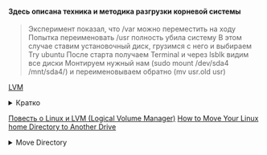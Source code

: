 #### Здесь описана техника и методика разгрузки корневой системы
> Эксперимент показал, что /var можно переместить на ходу
> Попытка переименовать /usr полность убила систему
> В этом случае ставим установочный диск, грузимся с него и выбираем Try ubuntu
> После старта получаем Terminal и через lsblk видим все диски
> Монтируем нужный нам (sudo mount /dev/sda4 /mnt/sda4/) и переименовываем обратно (mv usr.old usr)

[LVM](https://habr.com/ru/articles/67283/)

<details><summary><h8>Кратко</h8></summary>
  
Желательно внести с корневого раздела такие папки как /usr /var /tmp /home, чтобы не дефрагментировать лишний раз корневой раздел и ни в коем случае его не переполнить.  

root@ws:# lvcreate -n usr -L10G ws # здесь мы создаём раздел с именем «usr», размером 10Gb  

по аналогии делаем то же для /var, /tmp, /home:  

root@ws:# lvcreate -n var -L10G ws  
root@ws:# lvcreate -n tmp -L2G ws  
root@ws:# lvcreate -n home -L500G ws  

неплохо было бы сделать раздел подкачки:  
root@ws:# lvcreate -n swap -L2G ws  
root@ws:# mkswap -L swap /dev/ws/swap  
root@ws:# swapon /dev/ws/swap  

Самое главное и самый большой минус LVM — он не читается grub'ом поэтому раздел /boot должен находиться вне LVM на отдельном разделе жёсткого диска, иначе система не загрузится.

</details>

[Повесть о Linux и LVM (Logical Volume Manager)](http://xgu.ru/wiki/LVM)
[How to Move Your Linux home Directory to Another Drive](https://www.howtogeek.com/442101/how-to-move-your-linux-home-directory-to-another-hard-drive/)

<details><summary><h8>Move Directory</h8></summary>

#### Перечень дисков
```bash
$ sudo fdisk -l

Disk /dev/sdb: 50 GiB, 53687091200 bytes, 104857600 sectors
```
#### Информация о новом диске
```bash
$ sudo fdisk /dev/sdb

Command (m for help): p
Disk /dev/sdb: 50 GiB, 53687091200 bytes, 104857600 sectors
```
#### Создание раздела
```bash
Command (m for help): n
Select (default p): p
Partition number (1-4, default 1): 1
First sector (2048-104857599, default 2048): 
Last sector, +/-sectors or +/-size{K,M,G,T,P} (2048-104857599, default 104857599): 

Created a new partition 1 of type 'Linux' and of size 50 GiB.

Command (m for help): w
The partition table has been altered.
```
#### Проверка созданного раздела
```bash
~$ sudo fdisk /dev/sdb
Command (m for help): p
Disk /dev/sdb: 50 GiB, 53687091200 bytes, 104857600 sectors

Device     Boot Start       End   Sectors Size Id Type
/dev/sdb1        2048 104857599 104855552  50G 83 Linux

Command (m for help): q
```
#### Создаем файловую систему на разделе диска
```bash
~$ sudo mkfs -t ext4 /dev/sdb1

mke2fs 1.46.5 (30-Dec-2021)
Creating filesystem with 13106944 4k blocks and 3276800 inodes
Filesystem UUID: 7b2343af-d73d-459c-809e-28ea3d2b1a4f
```
#### Монтирование диска
```bash
sudo mount /dev/sdb1 /mnt
cd /mnt
sudo rm -rf lost+found
```
#### Копирование директорий
> На примере /home

```bash
sudo cp -rp /home/* /mnt
sudo mv /home /home.orig
sudo mkdir /home
```
```bash
cd /
sudo umount /dev/sdb1
sudo mount /dev/sdb1 /home/
df /dev/sdb1
```
#### Редактирование fstab
```bash
sudo cp /etc/fstab /etc/fstab.orig
sudo nano /etc/fstab
```
* Type the name of the partition (/dev/sdb1) at the start of the line, and then press Tab.
* Type the mount point (/home) and press Tab.
* Type the filesystem description (ext4) and press Tab.
* Type (defaults) for the mount options, and press Tab.
* Type the digit (0) for the filesystem dump option, and press Tab.
* Type the digit (0) for the filesystem check option.

```bash
sudo reboot now
```
#### Вариант перемещения через симлинк
stop services, rename the old data and copy the data from the old to the new location:
```bash
# as root
sudo mv /var /var.old
sudo mkdir /mnt/sdc1/var
sudo cp -a /var.old/* /mnt/sdc1/var/
```
create a symlink
```bash
sudo ln -s /mnt/sdc1/var/ /var
```
reboot
```bash
sudo reboot now
```
if all works well: 
```bash
sudo rm -rf /var.old
```
#### Нюанс доступа к файлам директории. замещенной при монтировании
[Использование](https://askubuntu.com/questions/656/how-to-move-usr-to-a-new-partition)   
[Исходник](https://askubuntu.com/questions/669/is-it-possible-to-delete-files-when-another-filesystem-is-mounted-on-the-path)   
##### Кратко
There is a way around that: mount --bind is your friend:
```bash
# Existing directory with a couple files in it
root@nkubuntu1004:~/test# ls testdir
bar  foo

# Mount a filesystem over existing directory
root@nkubuntu1004:~/test# mount -o loop testfs testdir
root@nkubuntu1004:~/test# ls testdir
lost+found

# Bind mount root filesystem to another directory
root@nkubuntu1004:~/test# mount --bind / bindmnt

# Can now get to contents of original directory through the bind mount
root@nkubuntu1004:~/test# ls bindmnt/root/test/testdir/
bar  foo

# Remove a file
root@nkubuntu1004:~/test# rm bindmnt/root/test/testdir/bar
root@nkubuntu1004:~/test# ls bindmnt/root/test/testdir/
foo
root@nkubuntu1004:~/test# ls testdir
lost+found

# Unmount filesystem
root@nkubuntu1004:~/test# umount testdir

# Observe the change having taken effect
root@nkubuntu1004:~/test# ls testdir
foo
root@nkubuntu1004:~/test#
```
  
</details>









































